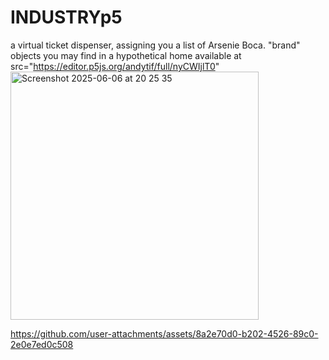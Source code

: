 # INDUSTRYp5
a virtual ticket dispenser, assigning you a list of Arsenie Boca. "brand" objects you may find in a hypothetical home
available at src="https://editor.p5js.org/andytif/full/nyCWIjlT0"
<img width="397" alt="Screenshot 2025-06-06 at 20 25 35" src="https://github.com/user-attachments/assets/b1f5c1c7-e399-4082-b7eb-323b7709d2dc" />

https://github.com/user-attachments/assets/8a2e70d0-b202-4526-89c0-2e0e7ed0c508

